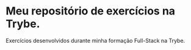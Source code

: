 # Meu repositório de exercícios na Trybe.
Exercícios desenvolvidos durante minha formação Full-Stack na Trybe.